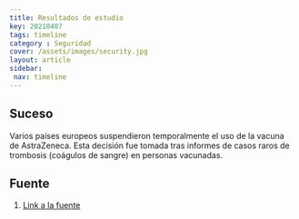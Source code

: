 ```yaml
---
title: Resultados de estudio
key: 20210407
tags: timeline
category : Seguridad
cover: /assets/images/security.jpg
layout: article
sidebar:
 nav: timeline
---
```


## Suceso
Varios países europeos suspendieron temporalmente el uso de la vacuna de AstraZeneca. Esta decisión fue tomada tras informes de casos raros de trombosis (coágulos de sangre) en personas vacunadas.
## Fuente
1. [Link a la fuente](https://www.bbc.com/mundo/noticias-internacional-56596063)
